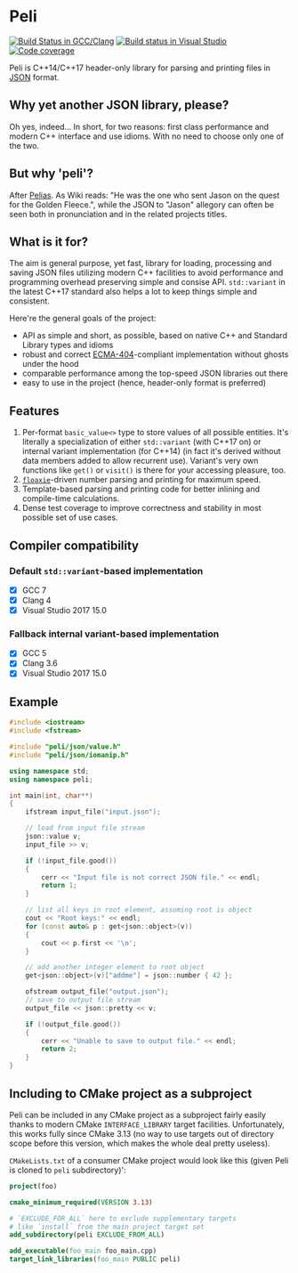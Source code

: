 Peli
======
[![Build Status in GCC/Clang](https://travis-ci.org/aclex/peli.svg?branch=master)](https://travis-ci.org/aclex/peli) [![Build status in Visual Studio](https://ci.appveyor.com/api/projects/status/2d028d4f4lt67ejr?svg=true)](https://ci.appveyor.com/project/aclex/peli) [![Code coverage](https://codecov.io/gh/aclex/peli/branch/master/graph/badge.svg)](https://codecov.io/gh/aclex/peli)

Peli is C++14/C++17 header-only library for parsing and printing files in [JSON](https://json.org/) format.

Why yet another JSON library, please?
-------------------------------------

Oh yes, indeed… In short, for two reasons: first class performance and modern C++ interface and use idioms. With no need to choose only one of the two.

But why 'peli'?
---------------
After [Pelias](https://en.wikipedia.org/wiki/Pelias). As Wiki reads: "He was the one who sent Jason on the quest for the Golden Fleece.", while the JSON to "Jason" allegory can often be seen both in pronunciation and in the related projects titles.

What is it for?
---------------

The aim is general purpose, yet fast, library for loading, processing and saving JSON files utilizing modern C++ facilities to avoid performance and programming overhead preserving simple and consise API. `std::variant` in the latest C++17 standard also helps a lot to keep things simple and consistent.

Here're the general goals of the project:
- API as simple and short, as possible, based on native C++ and Standard Library types and idioms
- robust and correct [ECMA-404](http://www.ecma-international.org/publications/files/ECMA-ST/ECMA-404.pdf)-compliant implementation without ghosts under the hood
- comparable performance among the top-speed JSON libraries out there
- easy to use in the project (hence, header-only format is preferred)

Features
--------
1. Per-format `basic_value<>` type to store values of all possible entities. It's literally a specialization of either `std::variant` (with C++17 on) or internal variant implementation (for C++14) (in fact it's derived without data members added to allow recurrent use). Variant's very own functions like `get()` or `visit()` is there for your accessing pleasure, too.
2. [`floaxie`](https://github.com/aclex/floaxie)-driven number parsing and printing for maximum speed.
3. Template-based parsing and printing code for better inlining and compile-time calculations.
4. Dense test coverage to improve correctness and stability in most possible set of use cases.

Compiler compatibility
----------------------
### Default `std::variant`-based implementation
- [x] GCC 7
- [x] Clang 4
- [x] Visual Studio 2017 15.0

### Fallback internal variant-based implementation
- [x] GCC 5
- [x] Clang 3.6
- [x] Visual Studio 2017 15.0

Example
-------
```cpp
#include <iostream>
#include <fstream>

#include "peli/json/value.h"
#include "peli/json/iomanip.h"

using namespace std;
using namespace peli;

int main(int, char**)
{
	ifstream input_file("input.json");

	// load from input file stream
	json::value v;
	input_file >> v;

	if (!input_file.good())
	{
		cerr << "Input file is not correct JSON file." << endl;
		return 1;
	}

	// list all keys in root element, assuming root is object
	cout << "Root keys:" << endl;
	for (const auto& p : get<json::object>(v))
	{
		cout << p.first << '\n';
	}

	// add another integer element to root object
	get<json::object>(v)["addme"] = json::number { 42 };

	ofstream output_file("output.json");
	// save to output file stream
	output_file << json::pretty << v;

	if (!output_file.good())
	{
		cerr << "Unable to save to output file." << endl;
		return 2;
	}
}
```

Including to CMake project as a subproject
-------
Peli can be included in any CMake project as a subproject fairly easily thanks to modern CMake `INTERFACE_LIBRARY` target facilities. Unfortunately, this works fully since CMake 3.13 (no way to use targets out of directory scope before this version, which makes the whole deal pretty useless).

`CMakeLists.txt` of a consumer CMake project would look like this (given Peli is cloned to `peli` subdirectory)':
```cmake
project(foo)

cmake_minimum_required(VERSION 3.13)

# `EXCLUDE_FOR_ALL` here to exclude supplementary targets
# like `install` from the main project target set
add_subdirectory(peli EXCLUDE_FROM_ALL) 

add_executable(foo_main foo_main.cpp)
target_link_libraries(foo_main PUBLIC peli)
```
